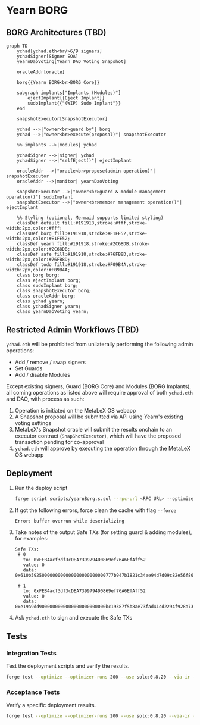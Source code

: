 # Yearn BORG

## BORG Architectures (TBD)

```mermaid
graph TD
    ychad[ychad.eth<br/>6/9 signers]
    ychadSigner[Signer EOA]
    yearnDaoVoting[Yearn DAO Voting Snapshot]
    
    oracleAddr[oracle]
    
    borg{{Yearn BORG<br>BORG Core}}

    subgraph implants["Implants (Modules)"]
        ejectImplant{{Eject Implant}}
        sudoImplant{{"(WIP) Sudo Implant"}}
    end
     
    snapshotExecutor[SnapshotExecutor]

    ychad -->|"owner<br>guard by"| borg
    ychad -->|"owner<br>execute(proposal)"| snapshotExecutor
    
    %% implants -->|modules| ychad
    
    ychadSigner -->|signer| ychad
    ychadSigner -->|"selfEject()"| ejectImplant

    oracleAddr -->|"oracle<br>propose(admin operation)"| snapshotExecutor      
    oracleAddr -->|monitor| yearnDaoVoting
    
    snapshotExecutor -->|"owner<br>guard & module management operation()"| sudoImplant
    snapshotExecutor -->|"owner<br>member management operation()"| ejectImplant
    
    %% Styling (optional, Mermaid supports limited styling)
    classDef default fill:#191918,stroke:#fff,stroke-width:2px,color:#fff;
    classDef borg fill:#191918,stroke:#E1FE52,stroke-width:2px,color:#E1FE52;
    classDef yearn fill:#191918,stroke:#2C68DB,stroke-width:2px,color:#2C68DB;
    classDef safe fill:#191918,stroke:#76FB8D,stroke-width:2px,color:#76FB8D;
    classDef todo fill:#191918,stroke:#F09B4A,stroke-width:2px,color:#F09B4A;
    class borg borg;
    class ejectImplant borg;
    class sudoImplant borg;
    class snapshotExecutor borg;
    class oracleAddr borg;
    class ychad yearn;
    class ychadSigner yearn;
    class yearnDaoVoting yearn;
```

## Restricted Admin Workflows (TBD)

`ychad.eth` will be prohibited from unilaterally performing the following admin operations:

- Add / remove / swap signers
- Set Guards
- Add / disable Modules

Except existing signers, Guard (BORG Core) and Modules (BORG Implants), 
all coming operations as listed above will require approval of both `ychad.eth` and DAO, with process as such:

1. Operation is initiated on the MetaLeX OS webapp
2. A Snapshot proposal will be submitted via API using Yearn's existing voting settings
3. MetaLeX's Snapshot oracle will submit the results onchain to an executor contract (`SnapShotExecutor`), which will have the proposed transaction pending for co-approval
4. `ychad.eth` will approve by executing the operation through the MetaLeX OS webapp

## Deployment

1. Run the deploy script
   ```bash
   forge script scripts/yearnBorg.s.sol --rpc-url <RPC URL> --optimize --optimizer-runs 200 --use solc:0.8.20 --via-ir --broadcast
   ```

2. If got the following errors, force clean the cache with flag `--force`
   ```
   Error: buffer overrun while deserializing
   ```      
   
3. Take notes of the output Safe TXs (for setting guard & adding modules), for examples:
   ```
   Safe TXs:
    # 0
      to: 0xFEB4acf3df3cDEA7399794D0869ef76A6EfAff52
      value: 0
      data:
   0x610b5925000000000000000000000000777b947b1821c34ee94d7d09c82e56f8008a0e08

    # 1
      to: 0xFEB4acf3df3cDEA7399794D0869ef76A6EfAff52
      value: 0
      data:
   0xe19a9dd9000000000000000000000000bc19387f5b8ae73fad41cd2294f928a735c60534
   ```   
4. Ask `ychad.eth` to sign and execute the Safe TXs 

## Tests

### Integration Tests

Test the deployment scripts and verify the results.

```bash
forge test --optimize --optimizer-runs 200 --use solc:0.8.20 --via-ir --fork-url <eth-mainnet-archive-endpoint> --fork-block-number 22268905 --mc YearnBorgTest   
```

### Acceptance Tests

Verify a specific deployment results.

```bash
forge test --optimize --optimizer-runs 200 --use solc:0.8.20 --via-ir --fork-url <eth-mainnet-archive-endpoint> --fork-block-number <deployment-block-number> --mc YearnBorgAcceptanceTest   
```
